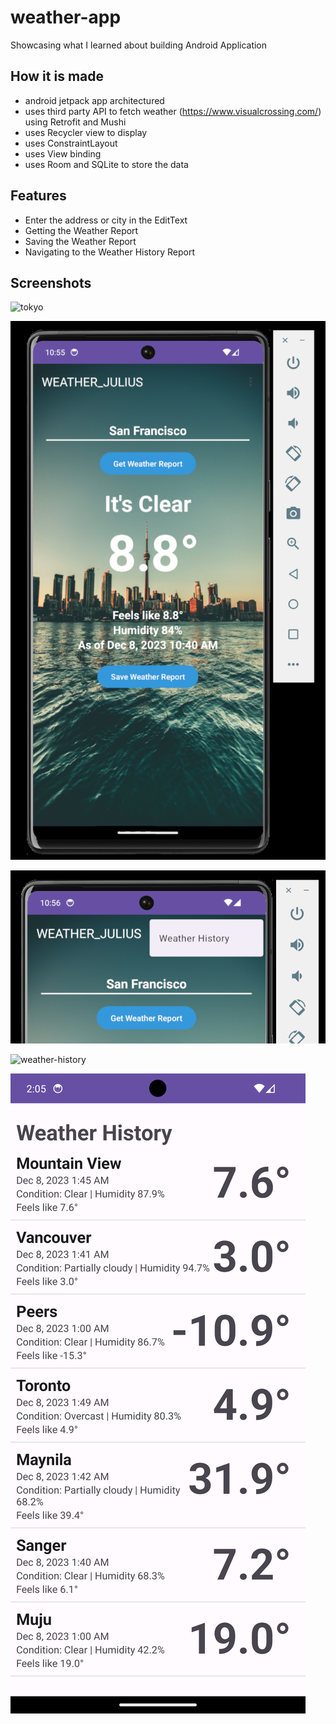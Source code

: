 # weather-app

Showcasing what I learned about building Android Application    

## How it is made
- android jetpack app architectured
- uses third party API to fetch weather (https://www.visualcrossing.com/) using Retrofit and Mushi
- uses Recycler view to display
- uses ConstraintLayout
- uses View binding
- uses Room and SQLite to store the data
  
## Features
- Enter the address or city in the EditText
- Getting the Weather Report
- Saving the Weather Report
- Navigating to the Weather History Report

## Screenshots
![tokyo](./tokyo.png)

![weather-screen](./weather-screen.png)

![weather-screen](./going-to-weather-history.png)

![weather-history](./weather-history.png)


![weather-history-plain](./weather-history-plain.png)

